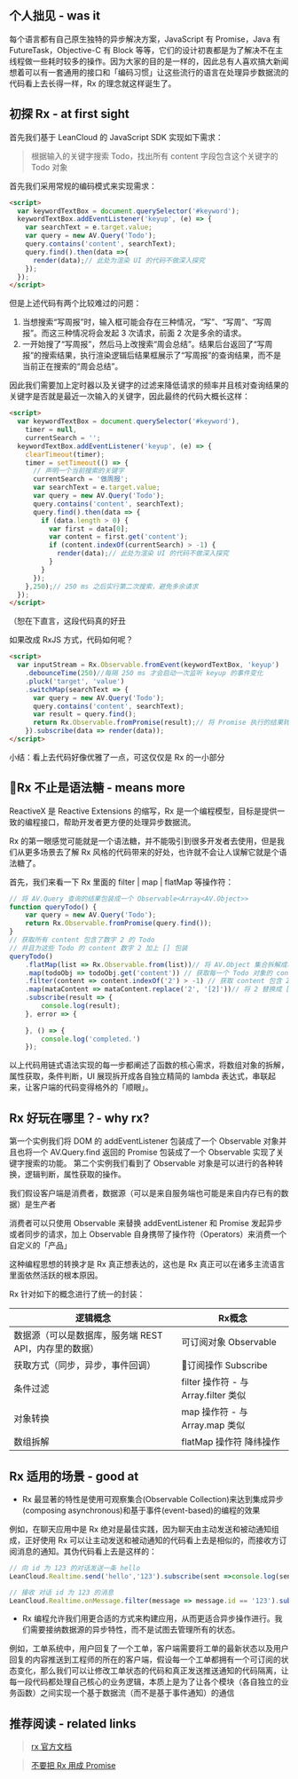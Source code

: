 ## 个人拙见 - was it
每个语言都有自己原生独特的异步解决方案，JavaScript 有 Promise，Java 有 FutureTask，Objective-C 有 Block 等等，它们的设计初衷都是为了解决不在主线程做一些耗时较多的操作。因为大家的目的是一样的，因此总有人喜欢搞大新闻想着可以有一套通用的接口和「编码习惯」让这些流行的语言在处理异步数据流的代码看上去长得一样，Rx 的理念就这样诞生了。

## 初探 Rx - at first sight
首先我们基于 LeanCloud 的 JavaScript SDK 实现如下需求：

> 根据输入的关键字搜索 Todo，找出所有 content 字段包含这个关键字的 Todo 对象

首先我们采用常规的编码模式来实现需求：


```html
<script>
  var keywordTextBox = document.querySelector('#keyword');
  keywordTextBox.addEventListener('keyup', (e) => {
    var searchText = e.target.value;
    var query = new AV.Query('Todo');
    query.contains('content', searchText);
    query.find().then(data =>{
      render(data);// 此处为渲染 UI 的代码不做深入探究
    });
  });
</script>
```

但是上述代码有两个比较难过的问题：

1. 当想搜索“写周报”时，输入框可能会存在三种情况，“写”、“写周”、“写周报”。而这三种情况将会发起 3 次请求，前面 2 次是多余的请求。
2. 一开始搜了“写周报”，然后马上改搜索“周会总结”。结果后台返回了“写周报”的搜索结果，执行渲染逻辑后结果框展示了“写周报”的查询结果，而不是当前正在搜索的“周会总结”。

因此我们需要加上定时器以及关键字的过滤来降低请求的频率并且核对查询结果的关键字是否就是最近一次输入的关键字，因此最终的代码大概长这样：

```html
<script>
  var keywordTextBox = document.querySelector('#keyword'),
    timer = null,
    currentSearch = '';
  keywordTextBox.addEventListener('keyup', (e) => {
    clearTimeout(timer);
    timer = setTimeout(() => {
      // 声明一个当前搜索的关键字
      currentSearch = '做周报';
      var searchText = e.target.value;
      var query = new AV.Query('Todo');
      query.contains('content', searchText);
      query.find().then(data => {
        if (data.length > 0) {
          var first = data[0];
          var content = first.get('content');
          if (content.indexOf(currentSearch) > -1) {
            render(data);// 此处为渲染 UI 的代码不做深入探究
          }
        }
      });
    },250);// 250 ms 之后实行第二次搜索，避免多余请求
  });
</script>
```

（恕在下直言，这段代码真的好丑

如果改成 RxJS 方式，代码如何呢？

```html
<script>
  var inputStream = Rx.Observable.fromEvent(keywordTextBox, 'keyup')
    .debounceTime(250)//每隔 250 ms 才会启动一次监听 keyup 的事件变化
    .pluck('target', 'value')
    .switchMap(searchText => {
      var query = new AV.Query('Todo');
      query.contains('content', searchText);
      var result = query.find();
      return Rx.Observable.fromPromise(result);// 将 Promise 执行的结果转换成一个可订阅的 Observable 对象 
    }).subscribe(data => render(data));
</script>
```

小结：看上去代码好像优雅了一点，可这仅仅是 Rx 的一小部分

## Rx 不止是语法糖 - means more

ReactiveX 是 Reactive Extensions 的缩写，Rx 是一个编程模型，目标是提供一致的编程接口，帮助开发者更方便的处理异步数据流。

Rx 的第一眼感觉可能就是一个语法糖，并不能吸引到很多开发者去使用，但是我们从更多场景去了解 Rx 风格的代码带来的好处，也许就不会让人误解它就是个语法糖了。

首先，我们来看一下 Rx 里面的 filter | map | flatMap 等操作符：

```typescript
// 将 AV.Query 查询的结果包装成一个 Observable<Array<AV.Object>>
function queryTodo() {
    var query = new AV.Query('Todo');
    return Rx.Observable.fromPromise(query.find());
}
// 获取所有 content 包含了数字 2 的 Todo 
// 并且为这些 Todo 的 content 数字 2 加上 [] 包装
queryTodo()
    .flatMap(list => Rx.Observable.from(list))// 将 AV.Object 集合拆解成单个 AV.Object 发送给订阅方
    .map(todoObj => todoObj.get('content')) // 获取每一个 Todo 对象的 content
    .filter(content => content.indexOf('2') > -1) // 获取 content 包含 2 的 Todo
    .map(mataContent => mataContent.replace('2', '[2]'))// 将 2 替换成 [2]
    .subscribe(result => {
        console.log(result);
    }, error => {
        
    }, () => {
        console.log('completed.')
    });
```

以上代码用链式语法实现的每一步都阐述了函数的核心需求，将数组对象的拆解，属性获取，条件判断，UI 展现拆开成各自独立精简的 lambda 表达式，串联起来，让客户端的代码变得格外的「顺眼」。


## Rx 好玩在哪里？- why rx?

第一个实例我们将 DOM 的 addEventListener 包装成了一个 Observable 对象并且也将一个 AV.Query.find 返回的 Promise 包装成了一个 Observable 实现了关键字搜索的功能。
第二个实例我们看到了 Observable 对象是可以进行的各种转换，逻辑判断，属性获取的操作。

我们假设客户端是消费者，数据源（可以是来自服务端也可能是来自内存已有的数据）是生产者

消费者可以只使用 Observable 来替换 addEventListener 和 Promise 发起异步或者同步的请求，加上 Observable 自身携带了操作符（Operators）来消费一个自定义的「产品」

这种编程思想的转换才是 Rx 真正想表达的，这也是 Rx 真正可以在诸多主流语言里面依然活跃的根本原因。

Rx 针对如下的概念进行了统一的封装：

逻辑概念|Rx概念
--|--
数据源（可以是数据库，服务端 REST API，内存里的数据）|可订阅对象 Observable
获取方式（同步，异步，事件回调）| 订阅操作 Subscribe
条件过滤 | filter 操作符 - 与 Array.filter 类似
对象转换 | map 操作符 - 与 Array.map 类似
数组拆解 | flatMap 操作符 降纬操作

## Rx 适用的场景 - good at

- Rx 最显著的特性是使用可观察集合(Observable Collection)来达到集成异步(composing asynchronous)和基于事件(event-based)的编程的效果

例如，在聊天应用中是 Rx 绝对是最佳实践，因为聊天由主动发送和被动通知组成，正好使用 Rx 可以让主动发送和被动通知的代码看上去是相似的，而接收方订阅消息的通知。其伪代码看上去是这样的：

```typescript
// 向 id 为 123 的对话发送一条 hello
LeanCloud.Realtime.send('hello','123').subscribe(sent =>console.log(sent.id));

// 接收 对话 id 为 123 的消息
LeanCloud.Realtime.onMessage.filter(message => message.id == '123').subscribe(received =>console.log(received.content));
```

- Rx 编程允许我们用更合适的方式来构建应用，从而更适合异步操作进行。我们需要接纳数据源的异步特性，而不是试图去管理所有的状态。

例如，工单系统中，用户回复了一个工单，客户端需要将工单的最新状态以及用户回复的内容推送到工程师的所在的客户端，假设每一个工单都拥有一个可订阅的状态变化，那么我们可以让修改工单状态的代码和真正发送推送通知的代码隔离，让每一段代码都处理自己核心的业务逻辑，本质上是为了让各个模块（各自独立的业务函数）之间实现一个基于数据流（而不是基于事件通知）的通信


## 推荐阅读 - related links

> [rx 官方文档](http://reactivex.io/)

> [不要把 Rx 用成 Promise](https://zhuanlan.zhihu.com/p/20531896)
